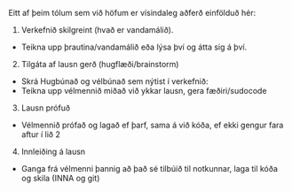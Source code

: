 Eitt af þeim tólum sem við höfum er vísindaleg aðferð einfölduð hér:
1. Verkefnið skilgreint (hvað er vandamálið).
* Teikna upp þrautina/vandamálið eða lýsa því og átta sig á því.
2. Tilgáta af lausn gerð (hugflæði/brainstorm)
* Skrá Hugbúnað og vélbúnað sem nýtist í verkefnið:
* Teikna upp vélmennið miðað við ykkar lausn, gera fæðiri/sudocode
3. Lausn prófuð
* Vélmennið prófað og lagað ef þarf, sama á við kóða, ef ekki gengur fara aftur í lið 2
4. Innleiðing á lausn
* Ganga frá vélmenni þannig að það sé tilbúið til notkunnar, laga til kóða og skila (INNA og git)
